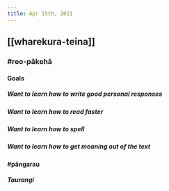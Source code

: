 ```yaml
---
title: Apr 15th, 2021
---
```


## [[wharekura-teina]]
### #reo-pākehā
#### Goals
##### Want to learn how to write good personal responses
##### Want to learn how to read faster
##### Want to learn how to spell
##### Want to learn how to get meaning out of the text
#### #pāngarau
##### Taurangi
